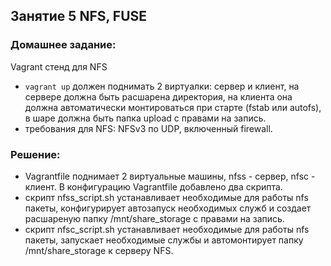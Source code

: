 ## Занятие 5 NFS, FUSE 
### Домашнее задание:
Vagrant стенд для NFS
- ```vagrant up``` должен поднимать 2 виртуалки: сервер и клиент, на сервере должна быть расшарена директория, на клиента она должна автоматически монтироваться при старте (fstab или autofs), в шаре должна быть папка upload с правами на запись.
- требования для NFS: NFSv3 по UDP, включенный firewall.
### Решение:
- Vagrantfile поднимает 2 виртуальные машины, nfss - сервер, nfsc - клиент. В конфигурацию Vagrantfile добавлено два скрипта.
- cкрипт nfss_script.sh устанавливает необходимые для работы nfs пакеты, конфигурирует автозапуск необходимых служб и создает расшареную папку /mnt/share_storage c правами на запись.
- cкрипт nfsc_script.sh устанавливает необходимые для работы nfs пакеты, запускает необходимые службы и автомонтирует папку /mnt/share_storage к серверу NFS.
